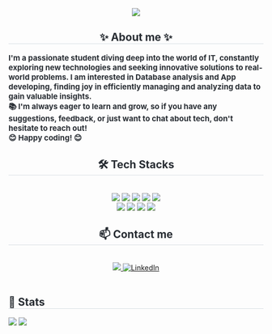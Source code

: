 <p align='center'>
<img src="https://capsule-render.vercel.app/api?type=waving&color=auto&height=180&text=Hello!%20I%20am%20Jung&animation=&fontColor=000000&fontSize=50" />
</p>
    
<div align="center">
    <h2 style="border-bottom: 1px solid #d8dee4; color: #282d33;">✨ About me ✨</h2>
    <div style="font-weight: 700; font-size: 15px; text-align:left; color: #282d33;">
        I'm a passionate student diving deep into the world of IT, constantly exploring new technologies and seeking innovative solutions to real-world problems.
        I am interested in Database analysis and App developing, finding joy in efficiently managing and analyzing data to gain valuable insights. <br>
        📚 I'm always eager to learn and grow, so if you have any suggestions, feedback, or just want to chat about tech, don't hesitate to reach out!<br>
        😊 Happy coding! 😊
    </div>

<div align="center">
    <h2 style="border-bottom: 1px solid #d8dee4; color: #282d33;">🛠️ Tech Stacks</h2><br>
    <div style="margin: 0 auto; text-align: center;">
        <img src="https://img.shields.io/badge/-C%23-000000?style=for-the-badge&logo=Csharp&logoColor=white">
        <img src="https://img.shields.io/badge/Bootstrap-7952B3?style=for-the-badge&logo=Bootstrap&logoColor=white">
        <img src="https://img.shields.io/badge/Figma-F24E1E?style=for-the-badge&logo=Figma&logoColor=white">
        <img src="https://img.shields.io/badge/HTML5-E34F26?style=for-the-badge&logo=HTML5&logoColor=white">
        <img src="https://img.shields.io/badge/MySQL-4479A1?style=for-the-badge&logo=MySQL&logoColor=white">
        <br/>
        <img src="https://img.shields.io/badge/Python-3776AB?style=for-the-badge&logo=Python&logoColor=white">
        <img src="https://img.shields.io/badge/Trello-0052CC?style=for-the-badge&logo=Trello&logoColor=white">
        <img src="https://img.shields.io/badge/CSS3-1572B6?style=for-the-badge&logo=CSS3&logoColor=white">
        <img src="https://img.shields.io/badge/Java-007396?style=for-the-badge&logo=Java&logoColor=white">
    </div>
</div>

<div align="center">
    <h2 style="border-bottom: 1px solid #d8dee4; color: #282d33;">📫 Contact me</h2><br>
    <div align="center">
        <a href="mailto:jung.kim8505@gmail.com">
            <img src="https://img.shields.io/badge/Gmail-EA4335?style=for-the-badge&logo=Gmail&logoColor=white&link=mailto:jung.kim8505@gmail.com">
        </a>    
       <a href="https://www.linkedin.com/in/jung-kim-nz" target="_blank">
        <img src="https://img.shields.io/badge/LinkedIn-0077B5?style=for-the-badge&logo=LinkedIn&logoColor=white" alt="LinkedIn">
        </a>
    </div><br>
</div>

<div align="center" style="text-align: left;">
    <h2 style="border-bottom: 1px solid #d8dee4; color: #282d33;">🏅 Stats</h2>
    <div style="text-align: left;">
        <img src="https://github-readme-stats.vercel.app/api?username=jung&bg_color=60,000000,1d1b1b&title_color=b4f9eb&text_color=b4f9eb" />
        <img src="https://github-readme-stats.vercel.app/api/top-langs/?username=jung&layout=compact&bg_color=60,000000,1d1b1b&title_color=b4f9eb&text_color=b4f9eb" />
    </div>
</div>
   
    

<!--


- 🔭 I’m currently working on ...
- 🌱 I’m currently learning ...
- 👯 I’m looking to collaborate on ...
- 🤔 I’m looking for help with ...
- 💬 Ask me about ...
- 📫 How to reach me: ...
- 😄 Pronouns: ...
- ⚡ Fun fact: ...
-->
